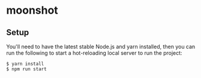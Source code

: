 # moonshot

## Setup
You'll need to have the latest stable Node.js and yarn installed, then you can
run the following to start a hot-reloading local server to run the project:

```
$ yarn install
$ npm run start
```

